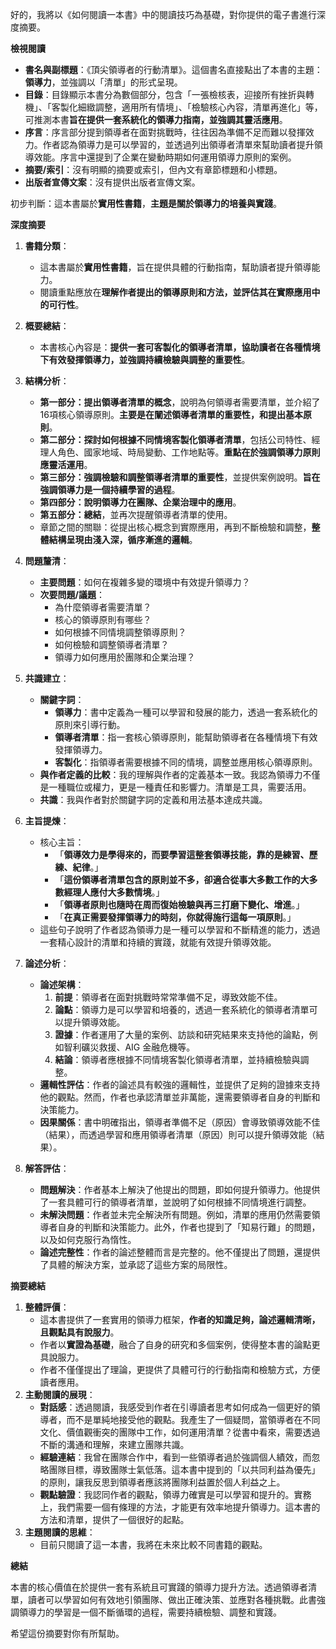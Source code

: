 好的，我將以《如何閱讀一本書》中的閱讀技巧為基礎，對你提供的電子書進行深度摘要。

**檢視閱讀**

- **書名與副標題**：《頂尖領導者的行動清單》。這個書名直接點出了本書的主題：**領導力**，並強調以「清單」的形式呈現。
- **目錄**：目錄顯示本書分為數個部分，包含「一張檢核表，迎接所有挫折與轉機」、「客製化細緻調整，適用所有情境」、「檢驗核心內容，清單再進化」等，可推測本書**旨在提供一套系統化的領導力指南，並強調其靈活應用**。
- **序言**：序言部分提到領導者在面對挑戰時，往往因為準備不足而難以發揮效力。作者認為領導力是可以學習的，並透過列出領導者清單來幫助讀者提升領導效能。序言中還提到了企業在變動時期如何運用領導力原則的案例。
- **摘要/索引**：沒有明顯的摘要或索引，但內文有章節標題和小標題。
- **出版者宣傳文案**：沒有提供出版者宣傳文案。

初步判斷：這本書屬於**實用性書籍**，**主題是關於領導力的培養與實踐**。

**深度摘要**

1. **書籍分類**：
    
    - 這本書屬於**實用性書籍**，旨在提供具體的行動指南，幫助讀者提升領導能力。
    - 閱讀重點應放在**理解作者提出的領導原則和方法，並評估其在實際應用中的可行性**。
2. **概要總結**：
    
    - 本書核心內容是：**提供一套可客製化的領導者清單，協助讀者在各種情境下有效發揮領導力，並強調持續檢驗與調整的重要性**。
3. **結構分析**：
    
    - **第一部分：提出領導者清單的概念**，說明為何領導者需要清單，並介紹了16項核心領導原則。**主要是在闡述領導者清單的重要性，和提出基本原則**。
    - **第二部分：探討如何根據不同情境客製化領導者清單**，包括公司特性、經理人角色、國家地域、時局變動、工作地點等。**重點在於強調領導力原則應靈活運用**。
    - **第三部分：強調檢驗和調整領導者清單的重要性**，並提供案例說明。**旨在強調領導力是一個持續學習的過程**。
    - **第四部分：說明領導力在團隊、企業治理中的應用**。
    - **第五部分：總結**，並再次提醒領導者清單的使用。
    - 章節之間的關聯：從提出核心概念到實際應用，再到不斷檢驗和調整，**整體結構呈現由淺入深，循序漸進的邏輯**。
4. **問題釐清**：
    
    - **主要問題**：如何在複雜多變的環境中有效提升領導力？
    - **次要問題/議題**：
        - 為什麼領導者需要清單？
        - 核心的領導原則有哪些？
        - 如何根據不同情境調整領導原則？
        - 如何檢驗和調整領導者清單？
        - 領導力如何應用於團隊和企業治理？
5. **共識建立**：
    
    - **關鍵字詞**：
        - **領導力**：書中定義為一種可以學習和發展的能力，透過一套系統化的原則來引導行動。
        - **領導者清單**：指一套核心領導原則，能幫助領導者在各種情境下有效發揮領導力。
        - **客製化**：指領導者需要根據不同的情境，調整並應用核心領導原則。
    - **與作者定義的比較**：我的理解與作者的定義基本一致。我認為領導力不僅是一種職位或權力，更是一種責任和影響力。清單是工具，需要活用。
    - **共識**：我與作者對於關鍵字詞的定義和用法基本達成共識。
6. **主旨提煉**：
    
    - 核心主旨：
        - 「**領導效力是學得來的，而要學習這整套領導技能，靠的是練習、歷練、紀律**。」
        - 「**這份領導者清單包含的原則並不多，卻適合從事大多數工作的大多數經理人應付大多數情境**。」
        - 「**領導者原則也隨時在周而復始檢驗與再三打磨下變化、增進**。」
        - 「**在真正需要發揮領導力的時刻，你就得施行這每一項原則**。」
    - 這些句子說明了作者認為領導力是一種可以學習和不斷精進的能力，透過一套精心設計的清單和持續的實踐，就能有效提升領導效能。
7. **論述分析**：
    
    - **論述架構**：
        1. **前提**：領導者在面對挑戰時常常準備不足，導致效能不佳。
        2. **論點**：領導力是可以學習和培養的，透過一套系統化的領導者清單可以提升領導效能。
        3. **證據**：作者運用了大量的案例、訪談和研究結果來支持他的論點，例如智利礦災救援、AIG 金融危機等。
        4. **結論**：領導者應根據不同情境客製化領導者清單，並持續檢驗與調整。
    - **邏輯性評估**：作者的論述具有較強的邏輯性，並提供了足夠的證據來支持他的觀點。然而，作者也承認清單並非萬能，還需要領導者自身的判斷和決策能力。
    - **因果關係**：書中明確指出，領導者準備不足（原因）會導致領導效能不佳（結果），而透過學習和應用領導者清單（原因）則可以提升領導效能（結果）。
8. **解答評估**：
    
    - **問題解決**：作者基本上解決了他提出的問題，即如何提升領導力。他提供了一套具體可行的領導者清單，並說明了如何根據不同情境進行調整。
    - **未解決問題**：作者並未完全解決所有問題。例如，清單的應用仍然需要領導者自身的判斷和決策能力。此外，作者也提到了「知易行難」的問題，以及如何克服行為惰性。
    - **論述完整性**：作者的論述整體而言是完整的。他不僅提出了問題，還提供了具體的解決方案，並承認了這些方案的局限性。

**摘要總結**

1. **整體評價**：
    - 這本書提供了一套實用的領導力框架，**作者的知識足夠，論述邏輯清晰，且觀點具有說服力**。
    - 作者以**實證為基礎**，融合了自身的研究和多個案例，使得整本書的論點更具說服力。
    - 作者不僅僅提出了理論，更提供了具體可行的行動指南和檢驗方式，方便讀者應用。
2. **主動閱讀的展現**：
    - **對話感**：透過閱讀，我感受到作者在引導讀者思考如何成為一個更好的領導者，而不是單純地接受他的觀點。我產生了一個疑問，當領導者在不同文化、價值觀衝突的團隊中工作，如何運用清單？從書中看來，需要透過不斷的溝通和理解，來建立團隊共識。
    - **經驗連結**：我曾在團隊合作中，看到一些領導者過於強調個人績效，而忽略團隊目標，導致團隊士氣低落。這本書中提到的「以共同利益為優先」的原則，讓我反思到領導者應該將團隊利益置於個人利益之上。
    - **觀點驗證**：我認同作者的觀點，領導力確實是可以學習和提升的。實務上，我們需要一個有條理的方法，才能更有效率地提升領導力。這本書的方法和清單，提供了一個很好的起點。
3. **主題閱讀的思維**：
    - 目前只閱讀了這一本書，我將在未來比較不同書籍的觀點。

**總結**

本書的核心價值在於提供一套有系統且可實踐的領導力提升方法。透過領導者清單，讀者可以學習如何有效地引領團隊、做出正確決策、並應對各種挑戰。此書強調領導力的學習是一個不斷循環的過程，需要持續檢驗、調整和實踐。

希望這份摘要對你有所幫助。